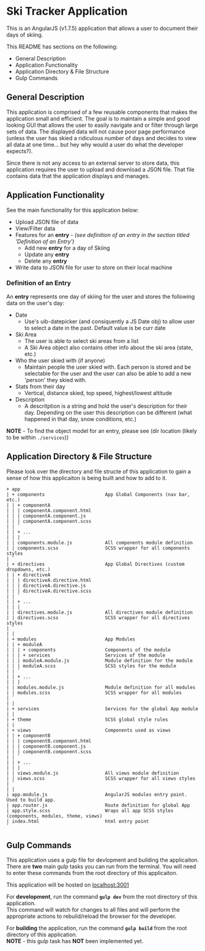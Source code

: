 # Ski Tracker Application

This is an AngularJS (v1.7.5) application that allows a user to document their days of skiing.

This README has sections on the following:

* General Description
* Application Functionality
* Application Directory & File Structure
* Gulp Commands

## General Description

This application is comprised of a few reusable components that makes the application small and efficient. The goal is to maintain a simple and good looking GUI that allows the user to easily navigate and or filter through large sets of data. The displayed data will not cause poor page performance (unless the user has skied a ridiculous number of days and decides to view all data at one time... but hey why would a user do what the developer expects?).

Since there is not any access to an external server to store data, this application requires the user to upload and download a JSON file. That file contains data that the application displays and manages.

## Application Functionality

See the main functionality for this application below:

* Upload JSON file of data
* View/Filter data
* Features for an **entry** - *(see definition of an entry in the section titled 'Definition of an Entry')*
  * Add new **entry** for a day of Skiing
  * Update any **entry**
  * Delete any **entry**
* Write data to JSON file for user to store on their local machine

### Definition of an Entry

An **entry** represents one day of skiing for the user and stores the following data on the user's day:

* Date
  * Use's uib-datepicker (and consiquently a JS Date obj) to allow user to select a date in the past. Default value is be curr date
* Ski Area
  * The user is able to select ski areas from a list
  * A Ski Area object also contains other info about the ski area (state, etc.)
* Who the user skied with (if anyone)
  * Maintain people the user skied with. Each person is stored and be selectable for the user and the user can also be able to add a new 'person' they skied with.
* Stats from their day
  * Vertical, distance skied, top speed, highest/lowest altitude
* Description
  * A descritption is a string and hold the user's description for their day. Depending on the user this description can be different (what happened in that day, snow conditions, etc.)

**NOTE** - To find the object model for an entry, please see (dir location (likely to be within `./services`))

## Application Directory & File Structure

Please look over the directory and file structe of this application to gain a sense of how this applicaiton is being built and how to add to it.

```text
+ app
| + components                      App Global Components (nav bar, etc.)
| | + componentA
| | | componentA.component.html
| | | componentA.component.js
| | | componentA.component.scss
| | `
| | + ...
| | |
| | components.module.js            All components module definition
| | components.scss                 SCSS wrapper for all components styles
| `
| + directives                      App Global Directives (custom dropdowns, etc.)
| | + directiveA
| | | directiveA.directive.html
| | | directiveA.directive.js
| | | directiveA.directive.scss
| | `
| | + ...
| | |
| | directives.module.js            All directives module definition
| | directives.scss                 SCSS wrapper for all directives styles
| `
| |
| + modules                         App Modules
| | + moduleA
| | | + components                  Components of the module
| | | + services                    Services of the module
| | | moduleA.module.js             Module definition for the module
| | | moduleA.scss                  SCSS styles for the module
| | `
| | + ...
| | |
| | modules.module.js               Module definition for all modules
| | modules.scss                    SCSS wrapper for all modules
| `
| |
| + services                        Services for the global App module
| |
| + theme                           SCSS global style rules
| |
| + views                           Components used as views
| | + componentB
| | | componentB.component.html
| | | componentB.component.js
| | | componentB.component.scss
| | `
| | + ...
| | |
| | views.module.js                 All views module definition
| | views.scss                      SCSS wrapper for all views styles
| `
| |
| app.module.js                     AngularJS modules entry point. Used to build app.
| app.router.js                     Route definition for global App
| app.style.scss                    Wraps all app SCSS styles (components, modules, theme, views)
| index.html                        html entry point
`
```

## Gulp Commands

This application uses a gulp file for devlopment and building the applicaiton.  
There are **two** main gulp tasks you can run from the terminal. You will need to enter these commands from the root directory of this applicaiton.

This application will be hosted on [localhost:3001](http://localhost:3001)

For **development**, run the command **`gulp dev`** from the root directory of this application.  
This command will watch for changes to all files and will perform the appropriate actions to rebuild/reload the browser for the developer.

For **building** the application, run the command **`gulp build`** from the root directory of this application.  
**NOTE** - this gulp task has **NOT** been implemented yet.